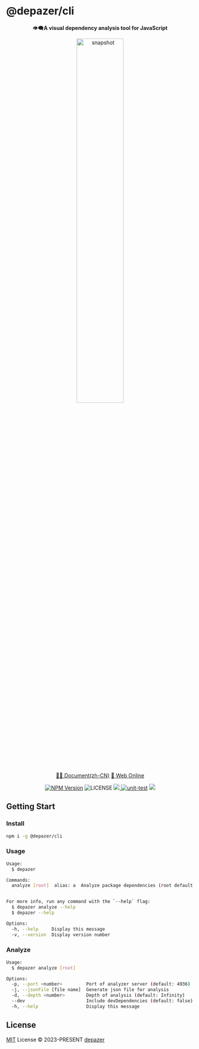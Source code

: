 # @depazer/cli

<p align="center">👁️‍🗨️<b>A visual dependency analysis tool for JavaScript</b></p>

<p align="center"><img width="50%" alt="snapshot" src="https://github.com/depazer/depazer/assets/86412303/858660fa-2635-440a-a2df-8a598cfdd057" /></p>

<p align="center">
<a href="https://depazer.github.io/depazer">🧑‍💻 Document(zh-CN)</a>
<a href="https://depazer.github.io/playground">👀 Web Online</a>
</p>

<p align="center">
<a href="https://www.npmjs.com/%40depazer/cli" target="_blank"><img src="https://img.shields.io/npm/v/%40depazer/cli" alt="NPM Version" /></a>
<img alt="LICENSE" src="https://img.shields.io/github/license/depazer/depazer">
<a href="https://codecov.io/gh/depazer/depazer" > 
 <img src="https://codecov.io/gh/depazer/depazer/branch/main/graph/badge.svg?token=IOMUECCGVD"/> 
 </a>
<a href="https://github.com/depazer/depazer/actions/workflows/ci.yaml"><img src="https://github.com/depazer/depazer/actions/workflows/ci.yaml/badge.svg" alt="unit-test" /></a>
<a href="https://depazer.github.io/depazer/"><img src="https://github.com/depazer/depazer/actions/workflows/deploy.yml/badge.svg" /></a>
</p>

## Getting Start

### Install

```bash
npm i -g @depazer/cli
```

### Usage

```bash
Usage:
  $ depazer

Commands:
  analyze [root]  alias: a  Analyze package dependencies (root default .)


For more info, run any command with the `--help` flag:
  $ depazer analyze --help
  $ depazer --help

Options:
  -h, --help     Display this message
  -v, --version  Display version number
```

### Analyze

```bash
Usage:
  $ depazer analyze [root]

Options:
  -p, --port <number>         Port of analyzer server (default: 4936)
  -j, --jsonFile [file name]  Generate json file for analysis
  -d, --depth <number>        Depth of analysis (default: Infinity)
  --dev                       Include devDependencies (default: false)
  -h, --help                  Display this message
```

## License

[MIT](./LICENSE) License &copy; 2023-PRESENT [depazer](https://github.com/depazer)
